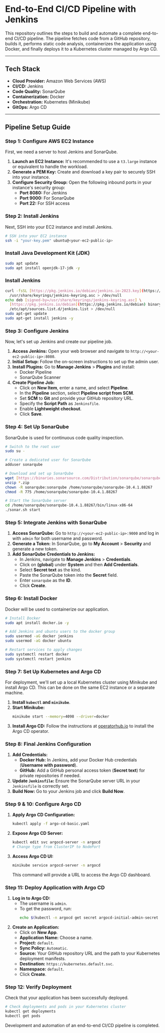 
# End-to-End CI/CD Pipeline with Jenkins

This repository outlines the steps to build and automate a complete end-to-end CI/CD pipeline. The pipeline fetches code from a GitHub repository, builds it, performs static code analysis, containerizes the application using Docker, and finally deploys it to a Kubernetes cluster managed by Argo CD.

---

## Tech Stack

* **Cloud Provider:** Amazon Web Services (AWS)
* **CI/CD:** Jenkins
* **Code Quality:** SonarQube
* **Containerization:** Docker
* **Orchestration:** Kubernetes (Minikube)
* **GitOps:** Argo CD

---

## Pipeline Setup Guide

### Step 1: Configure AWS EC2 Instance

First, we need a server to host Jenkins and SonarQube.

1.  **Launch an EC2 Instance:** It's recommended to use a `t3.large` instance or equivalent to handle the workload.
2.  **Generate a PEM Key:** Create and download a key pair to securely SSH into your instance.
3.  **Configure Security Group:** Open the following inbound ports in your instance's security group:
    * **Port 8080:** For Jenkins
    * **Port 9000:** For SonarQube
    * **Port 22:** For SSH access

### Step 2: Install Jenkins

Next, SSH into your EC2 instance and install Jenkins.

```bash
# SSH into your EC2 instance
ssh -i "your-key.pem" ubuntu@<your-ec2-public-ip>
````

### Install Java Development Kit (JDK)
```bash
sudo apt update
sudo apt install openjdk-17-jdk -y
````

### Install Jenkins
```bash
curl -fsSL [https://pkg.jenkins.io/debian/jenkins.io-2023.key](https://pkg.jenkins.io/debian/jenkins.io-2023.key) | sudo tee \
  /usr/share/keyrings/jenkins-keyring.asc > /dev/null
echo deb [signed-by=/usr/share/keyrings/jenkins-keyring.asc] \
  [https://pkg.jenkins.io/debian](https://pkg.jenkins.io/debian) binary/ | sudo tee \
  /etc/apt/sources.list.d/jenkins.list > /dev/null
sudo apt-get update
sudo apt-get install jenkins -y
````

### Step 3: Configure Jenkins

Now, let's set up Jenkins and create our pipeline job.

1.  **Access Jenkins:** Open your web browser and navigate to `http://<your-ec2-public-ip>:8080`.
2.  **Initial Setup:** Follow the on-screen instructions to set up the admin user.
3.  **Install Plugins:** Go to **Manage Jenkins** \> **Plugins** and install:
      * Docker Pipeline
      * SonarQube Scanner
4.  **Create Pipeline Job:**
      * Click on **New Item**, enter a name, and select **Pipeline**.
      * In the **Pipeline** section, select **Pipeline script from SCM**.
      * Set **SCM** to **Git** and provide your GitHub repository URL.
      * Specify the **Script Path** as `Jenkinsfile`.
      * Enable **Lightweight checkout**.
      * Click **Save**.

### Step 4: Set Up SonarQube

SonarQube is used for continuous code quality inspection.

```bash
# Switch to the root user
sudo su -

# Create a dedicated user for SonarQube
adduser sonarqube

# Download and set up SonarQube
wget [https://binaries.sonarsource.com/Distribution/sonarqube/sonarqube-10.4.1.88267.zip](https://binaries.sonarsource.com/Distribution/sonarqube/sonarqube-10.4.1.88267.zip)
unzip *.zip
chown -R sonarqube:sonarqube /home/sonarqube/sonarqube-10.4.1.88267
chmod -R 775 /home/sonarqube/sonarqube-10.4.1.88267

# Start the SonarQube server
cd /home/sonarqube/sonarqube-10.4.1.88267/bin/linux-x86-64
./sonar.sh start
```

### Step 5: Integrate Jenkins with SonarQube

1.  **Access SonarQube:** Go to `http://<your-ec2-public-ip>:9000` and log in with `admin` for both username and password.
2.  **Generate a Token:** In SonarQube, go to **My Account** \> **Security** and generate a new token.
3.  **Add SonarQube Credentials to Jenkins:**
      * In Jenkins, navigate to **Manage Jenkins** \> **Credentials**.
      * Click on **(global)** under **System** and then **Add Credentials**.
      * Select **Secret text** as the kind.
      * Paste the SonarQube token into the **Secret** field.
      * Enter `sonarqube` as the **ID**.
      * Click **Create**.

### Step 6: Install Docker

Docker will be used to containerize our application.

```bash
# Install Docker
sudo apt install docker.io -y

# Add Jenkins and ubuntu users to the docker group
sudo usermod -aG docker jenkins
sudo usermod -aG docker ubuntu

# Restart services to apply changes
sudo systemctl restart docker
sudo systemctl restart jenkins
```

### Step 7: Set Up Kubernetes and Argo CD

For deployment, we'll set up a local Kubernetes cluster using Minikube and install Argo CD. This can be done on the same EC2 instance or a separate machine.

1.  **Install `kubectl` and `minikube`**.
2.  **Start Minikube:**
    ```bash
    minikube start --memory=4098 --driver=docker
    ```
3.  **Install Argo CD:** Follow the instructions at [operatorhub.io](https://operatorhub.io/operator/argocd-operator) to install the Argo CD operator.

### Step 8: Final Jenkins Configuration

1.  **Add Credentials:**
      * **Docker Hub:** In Jenkins, add your Docker Hub credentials (**Username with password**).
      * **GitHub:** Add a GitHub personal access token (**Secret text**) for private repositories if needed.
2.  **Update `Jenkinsfile`:** Ensure the SonarQube server URL in your `Jenkinsfile` is correctly set.
3.  **Build Now:** Go to your Jenkins job and click **Build Now**.

### Step 9 & 10: Configure Argo CD

1.  **Apply Argo CD Configuration:**
    ```bash
    kubectl apply -f argo-cd-basic.yaml
    ```
2.  **Expose Argo CD Server:**
    ```bash
    kubectl edit svc argocd-server -n argocd
    # Change type from ClusterIP to NodePort
    ```
3.  **Access Argo CD UI:**
    ```bash
    minikube service argocd-server -n argocd
    ```
    This command will provide a URL to access the Argo CD dashboard.

### Step 11: Deploy Application with Argo CD

1.  **Log in to Argo CD:**
      * The username is `admin`.
      * To get the password, run:
        ```bash
        echo $(kubectl -n argocd get secret argocd-initial-admin-secret -o jsonpath="{.data.password}" | base64 -d)
        ```
2.  **Create an Application:**
      * Click on **New App**.
      * **Application Name:** Choose a name.
      * **Project:** `default`.
      * **Sync Policy:** `Automatic`.
      * **Source:** Your GitHub repository URL and the path to your Kubernetes deployment manifests.
      * **Destination:** `https://kubernetes.default.svc`.
      * **Namespace:** `default`.
      * Click **Create**.

### Step 12: Verify Deployment

Check that your application has been successfully deployed.

```bash
# Check deployments and pods in your Kubernetes cluster
kubectl get deployments
kubectl get pods
```

Development and automation of an end-to-end CI/CD pipeline is completed.
